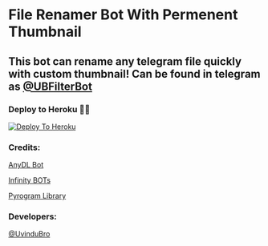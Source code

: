 # File Renamer Bot With Permenent Thumbnail

## This bot can rename any telegram file quickly with custom thumbnail! Can be found in telegram as [@UBFilterBot](https://t.me/UBFilterBot)

### Deploy to Heroku 🏃‍♂

[![Deploy To Heroku](https://www.herokucdn.com/deploy/button.svg)](https://heroku.com/deploy?template=https://github.com/ImJanindu/File-Renamer-Bot)

### Credits:

[AnyDL Bot](https://github.com/SpEcHiDe/AnyDLBot)

[Infinity BOTs](https://t.me/Infinity_BOTs)

[Pyrogram Library](https://github.com/pyrogram/pyrogram)

### Developers:

[@UvinduBro](https://t.me/Uvindu_Bro)
